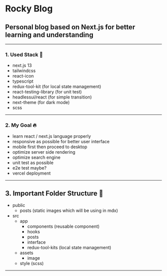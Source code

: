 # Rocky Blog

## Personal blog based on Next.js for better learning and understanding

---

### 1. Used Stack 📝

- next.js 13
- tailwindcss
- react-icon
- typescript
- redux-tool-kit (for local state management)
- react-testing-library (for unit test)
- headlessui/react (for simple transition)
- next-theme (for dark mode)
- scss

---

### 2. My Goal 🔥

- learn react / next.js language properly
- responsive as possible for better user interface
- mobile first then proceed to desktop
- optimize server side rendering
- optimize search engine
- unit test as possible
- e2e test maybe?
- vercel deployment

---

## 3. Important Folder Structure 📁

- public
  - posts (static images which will be using in mdx)
- src
  - app
    - components (reusable component)
    - hooks
    - posts
    - interface
    - redux-tool-kits (local state management)
  - assets
    - image
  - style (scss)

---
